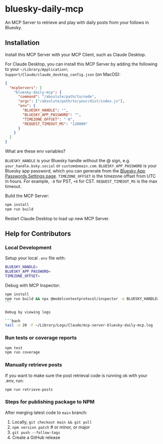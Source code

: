# bluesky-daily-mcp

An MCP Server to retrieve and play with daily posts from your follows in Bluesky.

## Installation

Install this MCP Server with your MCP Client, such as Claude Desktop.

For Claude Desktop, you can install this MCP Server by adding the following to your `~/Library/Application\ Support/Claude/claude_desktop_config.json` (on MacOS):

```json
{
  "mcpServers": [
    "bluesky-daily-mcp": {
      "command": "/absolute/path/to/node",
      "args": ["/absolute/path/to/your/dist/index.js"],
      "env": {
        "BLUESKY_HANDLE": "",
        "BLUESKY_APP_PASSWORD": "",
        "TIMEZONE_OFFSET": "-8",
        "REQUEST_TIMEOUT_MS": "120000"
      }
    }
  ]
}
```

What are these env variables?

`BLUESKY_HANDLE` is your Bluesky handle without the @ sign, e.g. `your_handle.bsky.social` or `customdomain.com`.
`BLUESKY_APP_PASSWORD` is your Bluesky app password, which you can generate from the [Bluesky App Passwords Settings page](https://bsky.app/settings/app-passwords).
`TIMEZONE_OFFSET` is the timezone offset from UTC in hours. For example, `-8` for PST, `+8` for CST.
`REQUEST_TIMEOUT_MS` is the max timeout.

Build the MCP Server:

```bash
npm install
npm run build
```

Restart Claude Desktop to load up new MCP Server.

## Help for Contributors

### Local Development

Setup your local `.env` file with:

```bash
BLUESKY_HANDLE=
BLUESKY_APP_PASSWORD=
TIMEZONE_OFFSET=
```

Debug with MCP Inspector:

````bash
npm install
npm run build && npx @modelcontextprotocol/inspector -e BLUESKY_HANDLE=XXX -e BLUESKY_APP_PASSWORD=XXX -e TIMEZONE_OFFSET=XXX node dist/index.js
```

Debug by viewing logs

```bash
tail -n 20 -F ~/Library/Logs/Claude/mcp-server-bluesky-daily-mcp.log
````

### Run tests or coverage reports

```bash
npm test
npm run coverage
```

### Manually retrieve posts

If you want to make sure the post retrieval code is running ok with your .env, run:

```bash
npm run retrieve-posts
```

### Steps for publishing package to NPM

After merging latest code to `main` branch:

1. Locally, `git checkout main && git pull`
2. `npm version patch` # or minor, or major
3. `git push --follow-tags`
4. Create a GitHub release
